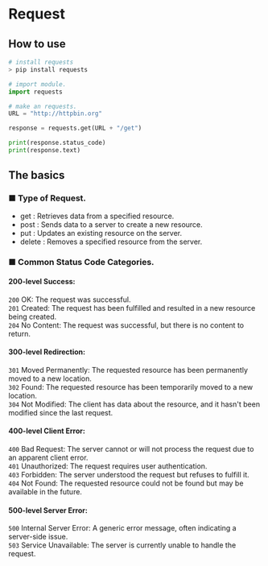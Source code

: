 # Request

## How to use
```python
# install requests
> pip install requests

# import module.
import requests

# make an requests.
URL = "http://httpbin.org"

response = requests.get(URL + "/get")

print(response.status_code)
print(response.text)
```

## The basics

### ■ Type of Request.
- get : Retrieves data from a specified resource.
- post : Sends data to a server to create a new resource.
- put : Updates an existing resource on the server.
- delete : Removes a specified resource from the server.

### ■ Common Status Code Categories.
#### 200-level Success:
`200` OK: The request was successful.     
`201` Created: The request has been fulfilled and resulted in a new resource being created.  
`204` No Content: The request was successful, but there is no content to return.   

#### 300-level Redirection:
`301` Moved Permanently: The requested resource has been permanently moved to a new location.     
`302` Found: The requested resource has been temporarily moved to a new location.     
`304` Not Modified: The client has data about the resource, and it hasn't been modified since the last request.   

#### 400-level Client Error:
`400` Bad Request: The server cannot or will not process the request due to an apparent client error.  
`401` Unauthorized: The request requires user authentication.     
`403` Forbidden: The server understood the request but refuses to fulfill it.  
`404` Not Found: The requested resource could not be found but may be available in the future.   

#### 500-level Server Error:
`500` Internal Server Error: A generic error message, often indicating a server-side issue.  
`503` Service Unavailable: The server is currently unable to handle the request.
